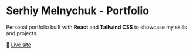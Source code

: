 # Serhiy Melnychuk - Portfolio

Personal portfolio built with **React** and **Tailwind CSS** to showcase my skills and projects.


🔗 [Live site](https://serhmel.github.io/portfolio)